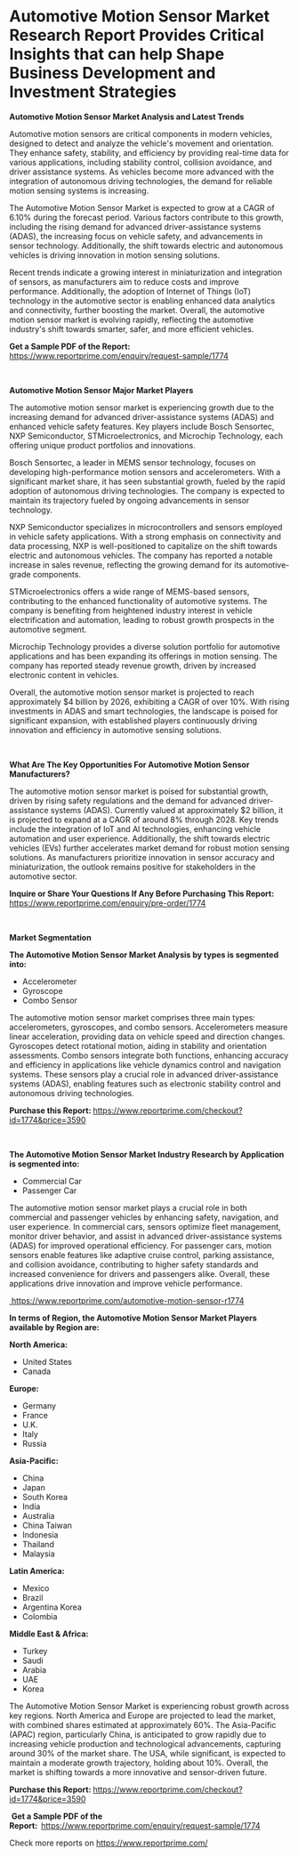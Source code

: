<p><h1>Automotive Motion Sensor Market Research Report Provides Critical Insights that can help Shape Business Development and Investment Strategies</h1></p><p><strong>Automotive Motion Sensor Market Analysis and Latest Trends</strong></p>
<p><p>Automotive motion sensors are critical components in modern vehicles, designed to detect and analyze the vehicle's movement and orientation. They enhance safety, stability, and efficiency by providing real-time data for various applications, including stability control, collision avoidance, and driver assistance systems. As vehicles become more advanced with the integration of autonomous driving technologies, the demand for reliable motion sensing systems is increasing.</p><p>The Automotive Motion Sensor Market is expected to grow at a CAGR of 6.10% during the forecast period. Various factors contribute to this growth, including the rising demand for advanced driver-assistance systems (ADAS), the increasing focus on vehicle safety, and advancements in sensor technology. Additionally, the shift towards electric and autonomous vehicles is driving innovation in motion sensing solutions.</p><p>Recent trends indicate a growing interest in miniaturization and integration of sensors, as manufacturers aim to reduce costs and improve performance. Additionally, the adoption of Internet of Things (IoT) technology in the automotive sector is enabling enhanced data analytics and connectivity, further boosting the market. Overall, the automotive motion sensor market is evolving rapidly, reflecting the automotive industry's shift towards smarter, safer, and more efficient vehicles.</p></p>
<p><strong>Get a Sample PDF of the Report:&nbsp;</strong> <a href="https://www.reportprime.com/enquiry/request-sample/1774?utm_campaign=3005&utm_medium=2&utm_source=Github&utm_content=ia&utm_term=18032025&utm_id=automotive-motion-sensor">https://www.reportprime.com/enquiry/request-sample/1774</a></p>
<p>&nbsp;</p>
<p><strong>Automotive Motion Sensor Major Market Players</strong></p>
<p><p>The automotive motion sensor market is experiencing growth due to the increasing demand for advanced driver-assistance systems (ADAS) and enhanced vehicle safety features. Key players include Bosch Sensortec, NXP Semiconductor, STMicroelectronics, and Microchip Technology, each offering unique product portfolios and innovations. </p><p>Bosch Sensortec, a leader in MEMS sensor technology, focuses on developing high-performance motion sensors and accelerometers. With a significant market share, it has seen substantial growth, fueled by the rapid adoption of autonomous driving technologies. The company is expected to maintain its trajectory fueled by ongoing advancements in sensor technology.</p><p>NXP Semiconductor specializes in microcontrollers and sensors employed in vehicle safety applications. With a strong emphasis on connectivity and data processing, NXP is well-positioned to capitalize on the shift towards electric and autonomous vehicles. The company has reported a notable increase in sales revenue, reflecting the growing demand for its automotive-grade components.</p><p>STMicroelectronics offers a wide range of MEMS-based sensors, contributing to the enhanced functionality of automotive systems. The company is benefiting from heightened industry interest in vehicle electrification and automation, leading to robust growth prospects in the automotive segment.</p><p>Microchip Technology provides a diverse solution portfolio for automotive applications and has been expanding its offerings in motion sensing. The company has reported steady revenue growth, driven by increased electronic content in vehicles. </p><p>Overall, the automotive motion sensor market is projected to reach approximately $4 billion by 2026, exhibiting a CAGR of over 10%. With rising investments in ADAS and smart technologies, the landscape is poised for significant expansion, with established players continuously driving innovation and efficiency in automotive sensing solutions.</p></p>
<p>&nbsp;</p>
<p><strong>What Are The Key Opportunities For Automotive Motion Sensor Manufacturers?</strong></p>
<p><p>The automotive motion sensor market is poised for substantial growth, driven by rising safety regulations and the demand for advanced driver-assistance systems (ADAS). Currently valued at approximately $2 billion, it is projected to expand at a CAGR of around 8% through 2028. Key trends include the integration of IoT and AI technologies, enhancing vehicle automation and user experience. Additionally, the shift towards electric vehicles (EVs) further accelerates market demand for robust motion sensing solutions. As manufacturers prioritize innovation in sensor accuracy and miniaturization, the outlook remains positive for stakeholders in the automotive sector.</p></p>
<p><strong>Inquire or Share Your Questions If Any Before Purchasing This Report:</strong> <a href="https://www.reportprime.com/enquiry/pre-order/1774?utm_campaign=3005&utm_medium=2&utm_source=Github&utm_content=ia&utm_term=18032025&utm_id=automotive-motion-sensor">https://www.reportprime.com/enquiry/pre-order/1774</a></p>
<p>&nbsp;</p>
<p><strong>Market Segmentation</strong></p>
<p><strong>The Automotive Motion Sensor Market Analysis by types is segmented into:</strong></p>
<p><ul><li>Accelerometer</li><li>Gyroscope</li><li>Combo Sensor</li></ul></p>
<p><p>The automotive motion sensor market comprises three main types: accelerometers, gyroscopes, and combo sensors. Accelerometers measure linear acceleration, providing data on vehicle speed and direction changes. Gyroscopes detect rotational motion, aiding in stability and orientation assessments. Combo sensors integrate both functions, enhancing accuracy and efficiency in applications like vehicle dynamics control and navigation systems. These sensors play a crucial role in advanced driver-assistance systems (ADAS), enabling features such as electronic stability control and autonomous driving technologies.</p></p>
<p><strong>Purchase this Report:&nbsp;</strong><a href="https://www.reportprime.com/checkout?id=1774&price=3590&utm_campaign=3005&utm_medium=2&utm_source=Github&utm_content=ia&utm_term=18032025&utm_id=automotive-motion-sensor">https://www.reportprime.com/checkout?id=1774&price=3590</a></p>
<p>&nbsp;</p>
<p><strong>The Automotive Motion Sensor Market Industry Research by Application is segmented into:</strong></p>
<p><ul><li>Commercial Car</li><li>Passenger Car</li></ul></p>
<p><p>The automotive motion sensor market plays a crucial role in both commercial and passenger vehicles by enhancing safety, navigation, and user experience. In commercial cars, sensors optimize fleet management, monitor driver behavior, and assist in advanced driver-assistance systems (ADAS) for improved operational efficiency. For passenger cars, motion sensors enable features like adaptive cruise control, parking assistance, and collision avoidance, contributing to higher safety standards and increased convenience for drivers and passengers alike. Overall, these applications drive innovation and improve vehicle performance.</p></p>
<p><a href="https://www.reportprime.com/automotive-motion-sensor-r1774?utm_campaign=3005&utm_medium=2&utm_source=Github&utm_content=ia&utm_term=18032025&utm_id=automotive-motion-sensor">&nbsp;https://www.reportprime.com/automotive-motion-sensor-r1774</a></p>
<p><strong>In terms of Region, the Automotive Motion Sensor Market Players available by Region are:</strong></p>
<p>
    <p> <strong> North America: </strong>
        <ul>
            <li>United States</li>
            <li>Canada</li>
        </ul>
        </p> 
    <p> <strong> Europe: </strong>
        <ul>
            <li>Germany</li>
            <li>France</li>
            <li>U.K.</li>
            <li>Italy</li>
            <li>Russia</li>
        </ul>
        </p> 
    <p> <strong> Asia-Pacific: </strong>
        <ul>
            <li>China</li>
            <li>Japan</li>
            <li>South Korea</li>
            <li>India</li>
            <li>Australia</li>
            <li>China Taiwan</li>
            <li>Indonesia</li>
            <li>Thailand</li>
            <li>Malaysia</li>
        </ul>
        </p> 
    <p> <strong> Latin America: </strong>
        <ul>
            <li>Mexico</li>
            <li>Brazil</li>
            <li>Argentina Korea</li>
            <li>Colombia</li>
        </ul>
        </p> 
    <p> <strong> Middle East & Africa: </strong>
        <ul>
            <li>Turkey</li>
            <li>Saudi</li>
            <li>Arabia</li>
            <li>UAE</li>
            <li>Korea</li>
        </ul>
    </p>
    </p>
<p><p>The Automotive Motion Sensor Market is experiencing robust growth across key regions. North America and Europe are projected to lead the market, with combined shares estimated at approximately 60%. The Asia-Pacific (APAC) region, particularly China, is anticipated to grow rapidly due to increasing vehicle production and technological advancements, capturing around 30% of the market share. The USA, while significant, is expected to maintain a moderate growth trajectory, holding about 10%. Overall, the market is shifting towards a more innovative and sensor-driven future.</p></p>
<p><strong>Purchase this Report: </strong><a href="https://www.reportprime.com/checkout?id=1774&price=3590&utm_campaign=3005&utm_medium=2&utm_source=Github&utm_content=ia&utm_term=18032025&utm_id=automotive-motion-sensor">https://www.reportprime.com/checkout?id=1774&price=3590</a></p>
<p>&nbsp;<strong>Get a Sample PDF of the Report:&nbsp;&nbsp;</strong><a href="https://www.reportprime.com/enquiry/request-sample/1774?utm_campaign=3005&utm_medium=2&utm_source=Github&utm_content=ia&utm_term=18032025&utm_id=automotive-motion-sensor">https://www.reportprime.com/enquiry/request-sample/1774</a></p>
<p><strong></strong></p>
<p>Check more reports on <a href="https://www.reportprime.com/?utm_campaign=3005&utm_medium=2&utm_source=Github&utm_content=ia&utm_term=18032025&utm_id=automotive-motion-sensor">https://www.reportprime.com/</a></p>